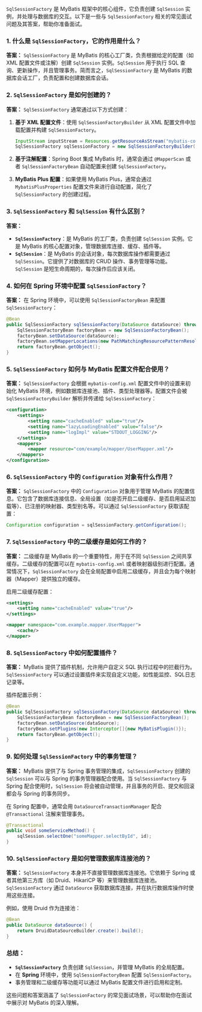 `SqlSessionFactory` 是 MyBatis 框架中的核心组件，它负责创建 `SqlSession` 实例，并处理与数据库的交互。以下是一些与 `SqlSessionFactory` 相关的常见面试问题及其答案，帮助你准备面试。

### 1. **什么是 `SqlSessionFactory`，它的作用是什么？**

**答案：** `SqlSessionFactory` 是 MyBatis 的核心工厂类，负责根据给定的配置（如 XML 配置文件或注解）创建 `SqlSession` 实例。`SqlSession` 用于执行 SQL 查询、更新操作，并且管理事务。简而言之，`SqlSessionFactory` 是 MyBatis 的数据库会话工厂，负责配置和创建数据库会话。

### 2. **`SqlSessionFactory` 是如何创建的？**

**答案：** `SqlSessionFactory` 通常通过以下方式创建：

1. **基于 XML 配置文件**：使用 `SqlSessionFactoryBuilder` 从 XML 配置文件中加载配置并构建 `SqlSessionFactory`。
    
    ```java
    InputStream inputStream = Resources.getResourceAsStream("mybatis-config.xml");
    SqlSessionFactory sqlSessionFactory = new SqlSessionFactoryBuilder().build(inputStream);
    ```
    
2. **基于注解配置**：Spring Boot 集成 MyBatis 时，通常会通过 `@MapperScan` 或者 `SqlSessionFactoryBean` 自动配置来创建 `SqlSessionFactory`。
    
3. **MyBatis Plus 配置**：如果使用 MyBatis Plus，通常会通过 `MybatisPlusProperties` 配置文件来进行自动配置，简化了 `SqlSessionFactory` 的创建过程。
    

### 3. **`SqlSessionFactory` 和 `SqlSession` 有什么区别？**

**答案：**

- **`SqlSessionFactory`**：是 MyBatis 的工厂类，负责创建 `SqlSession` 实例。它是 MyBatis 的核心配置对象，管理数据库连接、缓存、插件等。
- **`SqlSession`**：是 MyBatis 的会话对象，每次数据库操作都需要通过 `SqlSession`。它提供了对数据库的 CRUD 操作、事务管理等功能。`SqlSession` 是短生命周期的，每次操作后应该关闭。

### 4. **如何在 Spring 环境中配置 `SqlSessionFactory`？**

**答案：** 在 Spring 环境中，可以使用 `SqlSessionFactoryBean` 来配置 `SqlSessionFactory`：

```java
@Bean
public SqlSessionFactory sqlSessionFactory(DataSource dataSource) throws Exception {
    SqlSessionFactoryBean factoryBean = new SqlSessionFactoryBean();
    factoryBean.setDataSource(dataSource);
    factoryBean.setMapperLocations(new PathMatchingResourcePatternResolver().getResources("classpath:mapper/*.xml"));
    return factoryBean.getObject();
}
```

### 5. **`SqlSessionFactory` 如何与 MyBatis 配置文件配合使用？**

**答案：** `SqlSessionFactory` 会根据 `mybatis-config.xml` 配置文件中的设置来初始化 MyBatis 环境，例如数据库连接池、插件、类型处理器等。配置文件会被 `SqlSessionFactoryBuilder` 解析并传递给 `SqlSessionFactory`：

```xml
<configuration>
    <settings>
        <setting name="cacheEnabled" value="true"/>
        <setting name="lazyLoadingEnabled" value="false"/>
        <setting name="logImpl" value="STDOUT_LOGGING"/>
    </settings>
    <mappers>
        <mapper resource="com/example/mapper/UserMapper.xml"/>
    </mappers>
</configuration>
```

### 6. **`SqlSessionFactory` 中的 `Configuration` 对象有什么作用？**

**答案：** `SqlSessionFactory` 中的 `Configuration` 对象用于管理 MyBatis 的配置信息。它包含了数据库连接信息、全局设置（如是否开启二级缓存、是否启用延迟加载等）、已注册的映射器、类型别名等。可以通过 `SqlSessionFactory` 获取该配置：

```java
Configuration configuration = sqlSessionFactory.getConfiguration();
```

### 7. **`SqlSessionFactory` 中的二级缓存是如何工作的？**

**答案：** 二级缓存是 MyBatis 的一个重要特性，用于在不同 `SqlSession` 之间共享缓存。二级缓存的配置可以在 `mybatis-config.xml` 或者映射器级别进行配置。通常情况下，`SqlSessionFactory` 会在全局配置中启用二级缓存，并且会为每个映射器（Mapper）提供独立的缓存。

启用二级缓存配置：

```xml
<settings>
    <setting name="cacheEnabled" value="true"/>
</settings>

<mapper namespace="com.example.mapper.UserMapper">
    <cache/>
</mapper>
```

### 8. **`SqlSessionFactory` 中如何配置插件？**

**答案：** MyBatis 提供了插件机制，允许用户自定义 SQL 执行过程中的拦截行为。`SqlSessionFactory` 可以通过设置插件来实现自定义功能，如性能监控、SQL日志记录等。

插件配置示例：

```java
@Bean
public SqlSessionFactory sqlSessionFactory(DataSource dataSource) throws Exception {
    SqlSessionFactoryBean factoryBean = new SqlSessionFactoryBean();
    factoryBean.setDataSource(dataSource);
    factoryBean.setPlugins(new Interceptor[]{new MyBatisPlugin()});
    return factoryBean.getObject();
}
```

### 9. **如何处理 `SqlSessionFactory` 中的事务管理？**

**答案：** MyBatis 提供了与 Spring 事务管理的集成，`SqlSessionFactory` 创建的 `SqlSession` 可以与 Spring 的事务管理器配合使用。当 `SqlSessionFactory` 与 Spring 配合使用时，`SqlSession` 将会被自动管理，并且事务的开启、提交和回滚都会与 Spring 的事务同步。

在 Spring 配置中，通常会用 `DataSourceTransactionManager` 配合 `@Transactional` 注解来管理事务。

```java
@Transactional
public void someServiceMethod() {
    sqlSession.selectOne("someMapper.selectById", id);
}
```

### 10. **`SqlSessionFactory` 是如何管理数据库连接池的？**

**答案：** `SqlSessionFactory` 本身并不直接管理数据库连接池。它依赖于 Spring 或者其他第三方库（如 Druid、HikariCP 等）来管理数据库连接池。`SqlSessionFactory` 通过 `DataSource` 获取数据库连接，并在执行数据库操作时使用这些连接。

例如，使用 Druid 作为连接池：

```java
@Bean
public DataSource dataSource() {
    return DruidDataSourceBuilder.create().build();
}
```

### 总结：

- **`SqlSessionFactory`** 负责创建 `SqlSession`，并管理 MyBatis 的全局配置。
- 在 **Spring** 环境中，使用 `SqlSessionFactoryBean` 配置 `SqlSessionFactory`。
- 事务管理和二级缓存等功能可以通过 MyBatis 配置文件进行启用和定制。

这些问题和答案涵盖了 `SqlSessionFactory` 的常见面试场景，可以帮助你在面试中展示对 MyBatis 的深入理解。